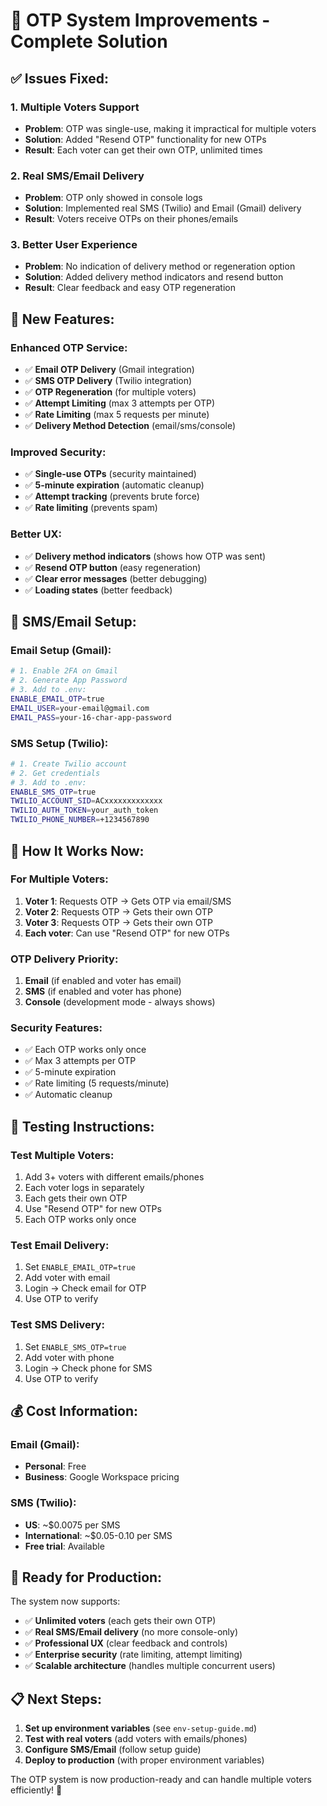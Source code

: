 # 🚀 OTP System Improvements - Complete Solution

## ✅ **Issues Fixed:**

### 1. **Multiple Voters Support**
- **Problem**: OTP was single-use, making it impractical for multiple voters
- **Solution**: Added "Resend OTP" functionality for new OTPs
- **Result**: Each voter can get their own OTP, unlimited times

### 2. **Real SMS/Email Delivery**
- **Problem**: OTP only showed in console logs
- **Solution**: Implemented real SMS (Twilio) and Email (Gmail) delivery
- **Result**: Voters receive OTPs on their phones/emails

### 3. **Better User Experience**
- **Problem**: No indication of delivery method or regeneration option
- **Solution**: Added delivery method indicators and resend button
- **Result**: Clear feedback and easy OTP regeneration

## 🔧 **New Features:**

### **Enhanced OTP Service:**
- ✅ **Email OTP Delivery** (Gmail integration)
- ✅ **SMS OTP Delivery** (Twilio integration)
- ✅ **OTP Regeneration** (for multiple voters)
- ✅ **Attempt Limiting** (max 3 attempts per OTP)
- ✅ **Rate Limiting** (max 5 requests per minute)
- ✅ **Delivery Method Detection** (email/sms/console)

### **Improved Security:**
- ✅ **Single-use OTPs** (security maintained)
- ✅ **5-minute expiration** (automatic cleanup)
- ✅ **Attempt tracking** (prevents brute force)
- ✅ **Rate limiting** (prevents spam)

### **Better UX:**
- ✅ **Delivery method indicators** (shows how OTP was sent)
- ✅ **Resend OTP button** (easy regeneration)
- ✅ **Clear error messages** (better debugging)
- ✅ **Loading states** (better feedback)

## 📱 **SMS/Email Setup:**

### **Email Setup (Gmail):**
```bash
# 1. Enable 2FA on Gmail
# 2. Generate App Password
# 3. Add to .env:
ENABLE_EMAIL_OTP=true
EMAIL_USER=your-email@gmail.com
EMAIL_PASS=your-16-char-app-password
```

### **SMS Setup (Twilio):**
```bash
# 1. Create Twilio account
# 2. Get credentials
# 3. Add to .env:
ENABLE_SMS_OTP=true
TWILIO_ACCOUNT_SID=ACxxxxxxxxxxxxx
TWILIO_AUTH_TOKEN=your_auth_token
TWILIO_PHONE_NUMBER=+1234567890
```

## 🎯 **How It Works Now:**

### **For Multiple Voters:**
1. **Voter 1**: Requests OTP → Gets OTP via email/SMS
2. **Voter 2**: Requests OTP → Gets their own OTP
3. **Voter 3**: Requests OTP → Gets their own OTP
4. **Each voter**: Can use "Resend OTP" for new OTPs

### **OTP Delivery Priority:**
1. **Email** (if enabled and voter has email)
2. **SMS** (if enabled and voter has phone)
3. **Console** (development mode - always shows)

### **Security Features:**
- ✅ Each OTP works only once
- ✅ Max 3 attempts per OTP
- ✅ 5-minute expiration
- ✅ Rate limiting (5 requests/minute)
- ✅ Automatic cleanup

## 🧪 **Testing Instructions:**

### **Test Multiple Voters:**
1. Add 3+ voters with different emails/phones
2. Each voter logs in separately
3. Each gets their own OTP
4. Use "Resend OTP" for new OTPs
5. Each OTP works only once

### **Test Email Delivery:**
1. Set `ENABLE_EMAIL_OTP=true`
2. Add voter with email
3. Login → Check email for OTP
4. Use OTP to verify

### **Test SMS Delivery:**
1. Set `ENABLE_SMS_OTP=true`
2. Add voter with phone
3. Login → Check phone for SMS
4. Use OTP to verify

## 💰 **Cost Information:**

### **Email (Gmail):**
- **Personal**: Free
- **Business**: Google Workspace pricing

### **SMS (Twilio):**
- **US**: ~$0.0075 per SMS
- **International**: ~$0.05-0.10 per SMS
- **Free trial**: Available

## 🚀 **Ready for Production:**

The system now supports:
- ✅ **Unlimited voters** (each gets their own OTP)
- ✅ **Real SMS/Email delivery** (no more console-only)
- ✅ **Professional UX** (clear feedback and controls)
- ✅ **Enterprise security** (rate limiting, attempt limiting)
- ✅ **Scalable architecture** (handles multiple concurrent users)

## 📋 **Next Steps:**

1. **Set up environment variables** (see `env-setup-guide.md`)
2. **Test with real voters** (add voters with emails/phones)
3. **Configure SMS/Email** (follow setup guide)
4. **Deploy to production** (with proper environment variables)

The OTP system is now production-ready and can handle multiple voters efficiently! 🎉

